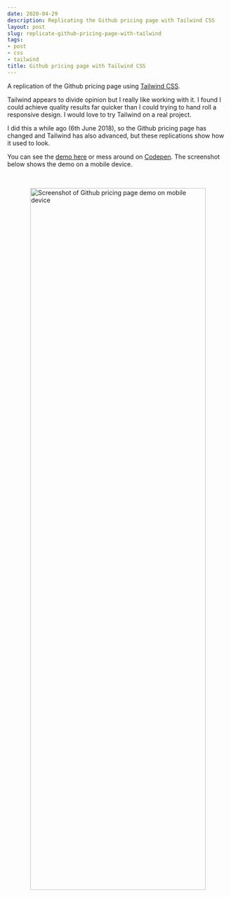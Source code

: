 ```yaml
---
date: 2020-04-29
description: Replicating the Github pricing page with Tailwind CSS
layout: post
slug: replicate-github-pricing-page-with-tailwind
tags:
- post
- css
- tailwind
title: Github pricing page with Tailwind CSS
---
```


A replication of the Github pricing page using [Tailwind CSS](https://tailwindcss.com/).

Tailwind appears to divide opinion but I really like working with it. I found I could achieve quality results far quicker than I could trying to hand roll a responsive design. I would love to try Tailwind on a real project.

I did this a while ago (6th June 2018), so the Github pricing page has changed and Tailwind has also advanced, but these replications show how it used to look.

You can see the <a href="/github-pricing-page-using-tailwind-css/index.html" target="_blank">demo here</a> or mess around on [Codepen](https://codepen.io/ScottWhittaker/pen/PaGZMO). The screenshot below shows the demo on a mobile device.

<div style="display: flex; justify-content: center; padding-top: 2rem;">
  <img alt="Screenshot of Github pricing page demo on mobile device" width="400" height="1600" src="/posts/github-pricing-page.png">
</div>
